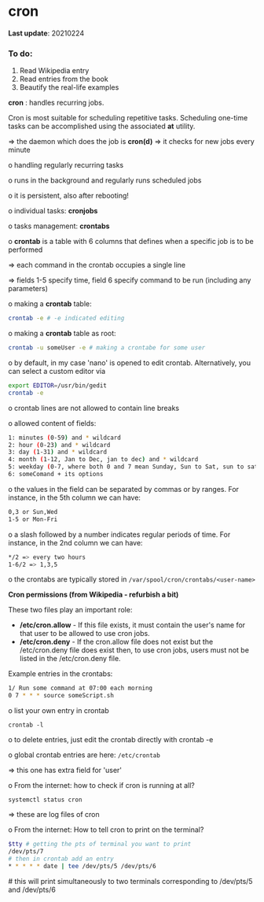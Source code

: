 # cron

**Last update**: 20210224



### To do:

1. Read Wikipedia entry
2. Read entries from the book
3. Beautify the real-life examples



**cron** : handles recurring jobs.  


Cron is most suitable for scheduling repetitive tasks. Scheduling one-time tasks can be accomplished using the associated **at** utility.



=> the daemon which does the job is **cron(d)**  => it checks for new jobs every minute



o handling regularly recurring tasks

o runs in the background and regularly runs scheduled jobs

o it is persistent, also after rebooting! 

o individual tasks: **cronjobs**

o tasks management: **crontabs**

o **crontab** is a table with 6 columns that defines when a specific job is to be performed

  => each command in the crontab occupies a single line

  => fields 1-5 specify time, field 6 specify command to be run (including any parameters)

o making a **crontab** table:

```bash
crontab -e # -e indicated editing
```

o making a **crontab** table as root:  

```bash
crontab -u someUser -e # making a crontabe for some user
```

o by default, in my case 'nano' is opened to edit crontab. Alternatively, you can select a custom editor via

```bash
export EDITOR=/usr/bin/gedit
crontab -e
```

o crontab lines are not allowed to contain line breaks

o allowed content of fields:

```bash
1: minutes (0-59) and * wildcard
2: hour (0-23) and * wildcard
3: day (1-31) and * wildcard
4: month (1-12, Jan to Dec, jan to dec) and * wildcard
5: weekday (0-7, where both 0 and 7 mean Sunday, Sun to Sat, sun to sat) and * wildcard
6: someComand + its options
```

o the values in the field can be separated by commas or by ranges. For instance, in the 5th column we can have:

```bash
0,3 or Sun,Wed 
1-5 or Mon-Fri
```

o a slash followed by a number indicates regular periods of time. For instance, in the 2nd column we can have:

```bash
*/2 => every two hours
1-6/2 => 1,3,5
```

o the crontabs are typically stored in ```/var/spool/cron/crontabs/<user-name>```



**Cron permissions (from Wikipedia - refurbish a bit)** 

These two files play an important role:

- **/etc/cron.allow** - If this file exists, it must contain the user's name for that user to be allowed to use cron jobs.
- **/etc/cron.deny** - If the cron.allow file does not exist but the /etc/cron.deny file does exist then, to use cron jobs, users must not be listed in the /etc/cron.deny file.



Example entries in the crontabs:

```bash
1/ Run some command at 07:00 each morning
0 7 * * * source someScript.sh
```

o list your own entry in crontab

```crontab -l```

o to delete entries, just edit the crontab directly with crontab -e

o global crontab entries are here: ```/etc/crontab```

=> this one has extra field for 'user'



o From the internet: how to check if cron is running at all?

```systemctl status cron```

=> these are log files of cron



o From the internet: How to tell cron to print on the terminal?

```bash
$tty # getting the pts of terminal you want to print
/dev/pts/7
# then in crontab add an entry
* * * * * date | tee /dev/pts/5 /dev/pts/6
```

\# this will print simultaneously to two terminals corresponding to /dev/pts/5 and /dev/pts/6



